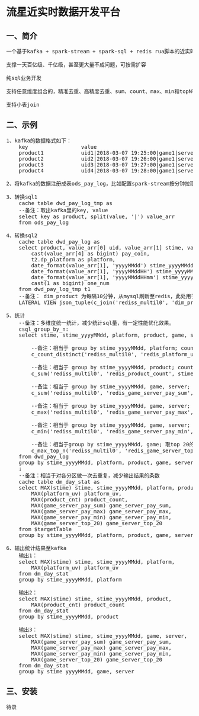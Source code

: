 流星近实时数据开发平台
===================

一、简介
---------------------
<pre>
一个基于kafka + spark-stream + spark-sql + redis rua脚本的近实时计算平台

支撑一天百亿级、千亿级，甚至更大量不成问题，可按需扩容

纯sql业务开发

支持任意维度组合的，精准去重、高精度去重、sum、count、max、min和topN等

支持小表join
</pre>

二、示例
---------------------
<pre>
1、kafka的数据格式如下：
	key                 value
	product1            uid1|2018-03-07 19:25:00|game1|server1|100
	product2            uid2|2018-03-07 19:26:00|game1|server2|200
	product3            uid3|2018-03-07 19:27:00|game1|server3|300
	product4            uid4|2018-03-07 19:28:00|game1|server4|400

2、将kafka的数据注册成表ods_pay_log，比如配置spark-stream按分钟拉取

3、转换sql1
	cache table dwd_pay_log_tmp as
	--备注：取出kafka里的key, value
	select key as product, split(value, '|') value_arr
	from ods_pay_log

4、转换sql2
	cache table dwd_pay_log as
	select product, value_arr[0] uid, value_arr[1] stime, value_arr[2] game, value_arr[3] server, 
	    cast(value_arr[4] as bigint) pay_coin,
	    t2.dp_platform as platform, 
	    date_format(value_arr[1], 'yyyyMMdd') stime_yyyyMMdd, 
	    date_format(value_arr[1], 'yyyyMMddHH') stime_yyyyMMddHH, 
	    date_format(value_arr[1], 'yyyyMMddHHmm') stime_yyyyMMddHHmm,
	    cast(1 as bigint) one_num
	from dwd_pay_log_tmp t1
	--备注： dim_product 为每隔10分钟，从mysql刷新至redis，此处用于join
	LATERAL VIEW json_tuple(c_join('rediss_multil0', 'dim_product', t1.product, true, true), 'platform') t2 as dp_platform

5、统计
	--备注：多维度统一统计，减少统计sql量，有一定性能优化效果。
	csql_group_by_n:
	select stime, stime_yyyyMMdd, platform, product, game, server,
	
	    --备注：相当于 group by stime_yyyyMMdd, platform; count(distinct uid) 
	    c_count_distinct('rediss_multil0', 'redis_platform_uv', key(stime_yyyyMMdd, platform), value(uid), 5000, ${DateUtils2.expireAtDay(1, 0, 50)}, 0) platform_uv,
	    
	    --备注：相当于 group by stime_yyyyMMdd, product; count(1) 
	    c_sum('rediss_multil0', 'redis_product_count', stime_yyyyMMdd, key(product), one_num, 5000, ${DateUtils2.expireAtDay(1, 0, 50)}) product_count,
	    
	    --备注：相当于 group by stime_yyyyMMdd, game, server; sum(pay_coin) 
	    c_sum('rediss_multil0', 'redis_game_server_pay_sum', stime_yyyyMMdd, key(game, server), pay_coin, 5000, ${DateUtils2.expireAtDay(1, 0, 50)}) game_server_pay_sum,
	    
	    --备注：相当于 group by stime_yyyyMMdd, game, server; max(pay_coin) 
	    c_max('rediss_multil0', 'redis_game_server_pay_max', stime_yyyyMMdd, key(game, server), pay_coin, 5000, ${DateUtils2.expireAtDay(1, 0, 50)}) game_server_pay_max,
	    
	    --备注：相当于 group by stime_yyyyMMdd, game, server; sum(pay_coin) 
	    c_min('rediss_multil0', 'redis_game_server_pay_min', stime_yyyyMMdd, key(game, server), pay_coin, 5000, ${DateUtils2.expireAtDay(1, 0, 50)}) game_server_pay_min,
	    
	    --备注：相当于group by stime_yyyyMMdd, game; 取top 20的server及对应的pay_coin
	    c_max_top_n('rediss_multil0', 'redis_game_server_top_20', key(stime_yyyyMMdd, game), server, pay_coin, 20, 5000, ${DateUtils2.expireAtDay(1, 0, 50)}) game_server_top_20
	from dwd_pay_log
	group by stime_yyyyMMdd, platform, product, game, server
	;
	--备注：相当于对各分区做一次去重复，减少输出结果的条数
	cache table dm_day_stat as
	select MAX(stime) stime, stime_yyyyMMdd, platform, product, game, server,
	    MAX(platform_uv) platform_uv,
	    MAX(product_cnt) product_count,
	    MAX(game_server_pay_sum) game_server_pay_sum,
	    MAX(game_server_pay_max) game_server_pay_max,
	    MAX(game_server_pay_min) game_server_pay_min,
	    MAX(game_server_top_20) game_server_top_20
	from $targetTable
	group by stime_yyyyMMdd, platform, product, game, server
	
6、输出统计结果至kafka
	输出1：
	select MAX(stime) stime, stime_yyyyMMdd, platform, 
	    MAX(platform_uv) platform_uv
	from dm_day_stat
	group by stime_yyyyMMdd, platform
	
	输出2：
	select MAX(stime) stime, stime_yyyyMMdd, product,
	    MAX(product_cnt) product_count
	from dm_day_stat
	group by stime_yyyyMMdd, product
	
	输出3：
	select MAX(stime) stime, stime_yyyyMMdd, game, server,
	    MAX(game_server_pay_sum) game_server_pay_sum,
	    MAX(game_server_pay_max) game_server_pay_max,
	    MAX(game_server_pay_min) game_server_pay_min,
	    MAX(game_server_top_20) game_server_top_20
	from dm_day_stat
	group by stime_yyyyMMdd, game, server	
</pre>

三、安装
---------------------
<pre>
待录
</pre>